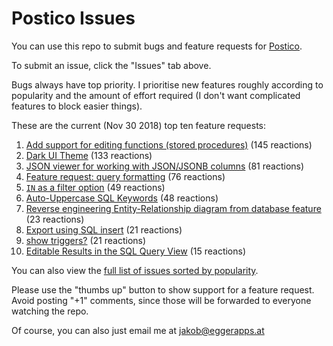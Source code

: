 # Postico Issues

You can use this repo to submit bugs and feature requests for [Postico](https://eggerapps.at/postico/).

To submit an issue, click the "Issues" tab above.

Bugs always have top priority. I prioritise new features roughly according to popularity and the amount of effort required (I don't want complicated features to block easier things).

These are the current (Nov 30 2018) top ten feature requests:

 1. [Add support for editing functions (stored procedures)](https://github.com/jakob/Postico/issues/72) (145 reactions)
 2. [Dark UI Theme](https://github.com/jakob/Postico/issues/164) (133 reactions)
 3. [JSON viewer for working with JSON/JSONB columns](https://github.com/jakob/Postico/issues/395) (81 reactions)
 4. [Feature request: query formatting](https://github.com/jakob/Postico/issues/155) (76 reactions)
 5. [`IN` as a filter option](https://github.com/jakob/Postico/issues/144) (49 reactions)
 6. [Auto-Uppercase SQL Keywords](https://github.com/jakob/Postico/issues/271) (48 reactions)
 7. [Reverse engineering Entity-Relationship diagram from database feature](https://github.com/jakob/Postico/issues/238) (23 reactions)
 8. [Export using SQL insert](https://github.com/jakob/Postico/issues/36) (21 reactions)
 8. [show triggers?](https://github.com/jakob/Postico/issues/252) (21 reactions)
 10. [Editable Results in the SQL Query View](https://github.com/jakob/Postico/issues/188) (15 reactions)

You can also view the [full list of issues sorted by popularity](https://github.com/jakob/Postico/issues?q=is%3Aissue+is%3Aopen+sort%3Areactions-%2B1-desc).

Please use the "thumbs up" button to show support for a feature request. Avoid posting "+1" comments, since those will be forwarded to everyone watching the repo.

Of course, you can also just email me at jakob@eggerapps.at

